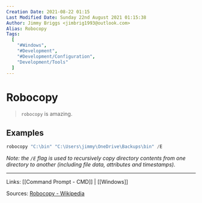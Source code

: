 ```yaml
---
Creation Date: 2021-08-22 01:15
Last Modified Date: Sunday 22nd August 2021 01:15:38
Author: Jimmy Briggs <jimbrig1993@outlook.com>
Alias: Robocopy
Tags:
  [
    "#Windows",
    "#Development",
    "#Development/Configuration",
    "Development/Tools"
  ]
---
```


# Robocopy

> `robocopy` is amazing.

## Examples

```powershell
robocopy "C:\bin" "C:\Users\jimmy\OneDrive\Backups\bin" /E
```

*Note: the `/E` flag is used to recursively copy directory contents from one directory to another (including file data, attributes and timestamps).*



***

Links: [[Command Prompt - CMD]] | [[Windows]]

Sources: [Robocopy - Wikipedia](https://en.wikipedia.org/wiki/Robocopy)

